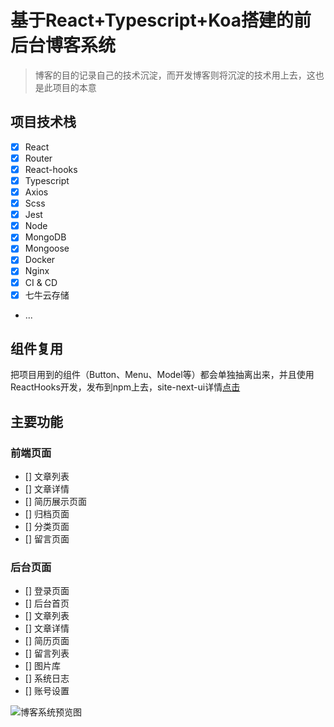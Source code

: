 # 基于React+Typescript+Koa搭建的前后台博客系统
> 博客的目的记录自己的技术沉淀，而开发博客则将沉淀的技术用上去，这也是此项目的本意

## 项目技术栈
- [x] React
- [x] Router
- [x] React-hooks
- [x] Typescript
- [x] Axios
- [x] Scss
- [x] Jest
- [x] Node
- [x] MongoDB
- [x] Mongoose
- [x] Docker
- [x] Nginx
- [x] CI & CD
- [x] 七牛云存储
- ...

## 组件复用
把项目用到的组件（Button、Menu、Model等）都会单独抽离出来，并且使用ReactHooks开发，发布到npm上去，site-next-ui详情[点击](https://github.com/ZAnsder/site-next-ui)

## 主要功能

### 前端页面

- [] 文章列表
- [] 文章详情
- [] 简历展示页面
- [] 归档页面
- [] 分类页面
- [] 留言页面

### 后台页面
- [] 登录页面
- [] 后台首页
- [] 文章列表
- [] 文章详情
- [] 简历页面
- [] 留言列表
- [] 图片库
- [] 系统日志
- [] 账号设置

![博客系统预览图](https://cdn.compelcode.com/site-next/images/fe/zansder-site-next.png)
